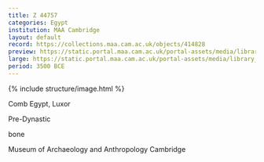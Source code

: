 ```yaml
---
title: Z 44757
categories: Egypt
institution: MAA Cambridge
layout: default
record: https://collections.maa.cam.ac.uk/objects/414828
preview: https://static.portal.maa.cam.ac.uk/portal-assets/media/library_images/thumbnail/571514_Z_44757_001.png
large: https://static.portal.maa.cam.ac.uk/portal-assets/media/library_images/web/571515_Z_44757_002.png
period: 3500 BCE
---
```

{% include structure/image.html %}

Comb
Egypt, Luxor

Pre-Dynastic

bone



Museum of Archaeology and Anthropology Cambridge
